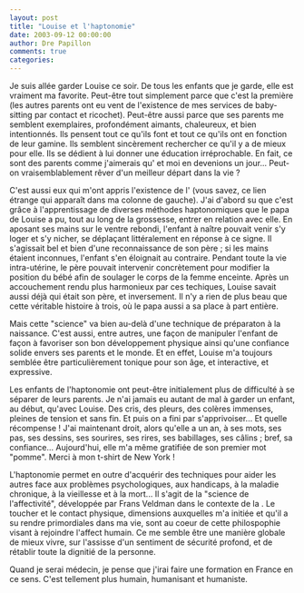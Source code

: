```yaml
---
layout: post
title: "Louise et l'haptonomie"
date: 2003-09-12 00:00:00
author: Dre Papillon
comments: true
categories: 
---
```



Je suis allée garder Louise ce soir.  De tous les enfants que je garde, elle est vraiment ma favorite.  Peut-être tout simplement parce que c'est la première (les autres parents ont eu vent de l'existence de mes services de baby-sitting par contact et ricochet).  Peut-être aussi parce que ses parents me semblent exemplaires, profondément aimants, chaleureux, et bien intentionnés.  Ils pensent tout ce qu'ils font et tout ce qu'ils ont en fonction de leur gamine.  Ils semblent sincèrement rechercher ce qu'il y a de mieux pour elle.  Ils se dédient à lui donner une éducation irréprochable.  En fait, ce sont des parents comme j'aimerais qu' et moi en devenions un jour...  Peut-on vraisemblablement rêver d'un meilleur départ dans la vie ?

C'est aussi eux qui m'ont appris l'existence de l' (vous savez, ce lien étrange qui apparaît dans ma colonne de gauche).  J'ai d'abord su que c'est grâce à l'apprentissage de diverses méthodes haptonomiques que le papa de Louise a pu, tout au long de la grossesse, entrer en relation avec elle.  En aposant ses mains sur le ventre rebondi, l'enfant à naître pouvait venir s'y loger et s'y nicher, se déplaçant littéralement en réponse à ce signe.  Il s'agissait bel et bien d'une reconnaissance de son père ; si les mains étaient inconnues, l'enfant s'en éloignait au contraire.  Pendant toute la vie intra-utérine, le père pouvait intervenir concrètement pour modifier la position du bébé afin de soulager le corps de la femme enceinte.  Après un accouchement rendu plus harmonieux par ces techiques, Louise savait aussi déjà qui était son père, et inversement.  Il n'y a rien de plus beau que cette véritable histoire à trois, où le papa aussi a sa place à part entière.

Mais cette "science" va bien au-delà d'une technique de préparaton à la naissance.  C'est aussi, entre autres, une façon de manipuler l'enfant de façon à favoriser son bon développement physique ainsi qu'une confiance solide envers ses parents et le monde.  Et en effet, Louise m'a toujours semblée être particulièrement tonique pour son âge, et interactive, et expressive.

Les enfants de l'haptonomie ont peut-être initialement plus de difficulté à se séparer de leurs parents.  Je n'ai jamais eu autant de mal à garder un enfant, au début, qu'avec Louise.  Des cris, des pleurs, des colères immenses, pleines de tension et sans fin.  Et puis on a fini par s'apprivoiser...  Et quelle récompense !  J'ai maintenant droit, alors qu'elle a un an, à ses mots, ses pas, ses dessins, ses sourires, ses rires, ses babillages, ses câlins ; bref, sa confiance...  Aujourd'hui, elle m'a même gratifiée de son premier mot "pomme".  Merci à mon t-shirt de New York !

L'haptonomie permet en outre d'acquérir des techniques pour aider les autres face aux problèmes psychologiques, aux handicaps, à la maladie chronique, à la vieillesse et à la mort...  Il s'agit de la "science de l'affectivité", développée par Frans Veldman dans le contexte de la .  Le toucher et le contact physique, dimensions auxquelles  m'a initiée et qu'il a su rendre primordiales dans ma vie, sont au coeur de cette philospophie visant à rejoindre l'affect humain.  Ce me semble être une manière globale de mieux vivre, sur l'assisse d'un sentiment de sécurité profond, et de rétablir toute la dignitié de la personne.

Quand je serai médecin, je pense que j'irai faire une formation en France en ce sens.  C'est tellement plus humain, humanisant et humaniste.
